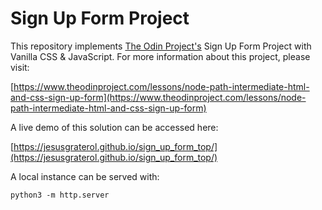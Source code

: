 # Sign Up Form Project

This repository implements [The Odin Project's](https://www.theodinproject.com/) Sign Up Form 
Project with Vanilla CSS & JavaScript. For more information about this project, please visit:

[https://www.theodinproject.com/lessons/node-path-intermediate-html-and-css-sign-up-form](https://www.theodinproject.com/lessons/node-path-intermediate-html-and-css-sign-up-form)

A live demo of this solution can be accessed here:

[https://jesusgraterol.github.io/sign_up_form_top/](https://jesusgraterol.github.io/sign_up_form_top/)

A local instance can be served with:

`python3 -m http.server`